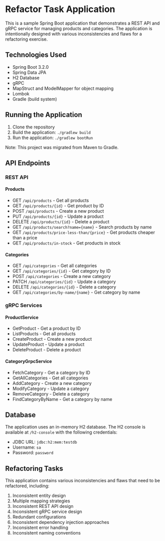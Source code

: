 # Refactor Task Application

This is a sample Spring Boot application that demonstrates a REST API and gRPC service for managing products and categories. The application is intentionally designed with various inconsistencies and flaws for a refactoring exercise.

## Technologies Used

- Spring Boot 3.2.0
- Spring Data JPA
- H2 Database
- gRPC
- MapStruct and ModelMapper for object mapping
- Lombok
- Gradle (build system)

## Running the Application

1. Clone the repository
2. Build the application: `./gradlew build`
3. Run the application: `./gradlew bootRun`

Note: This project was migrated from Maven to Gradle.

## API Endpoints

### REST API

#### Products

- GET `/api/products` - Get all products
- GET `/api/products/{id}` - Get product by ID
- POST `/api/products` - Create a new product
- PUT `/api/products/{id}` - Update a product
- DELETE `/api/products/{id}` - Delete a product
- GET `/api/products/search?name={name}` - Search products by name
- GET `/api/products/price-less-than/{price}` - Get products cheaper than a price
- GET `/api/products/in-stock` - Get products in stock

#### Categories

- GET `/api/categories` - Get all categories
- GET `/api/categories/{id}` - Get category by ID
- POST `/api/categories` - Create a new category
- PATCH `/api/categories/{id}` - Update a category
- DELETE `/api/categories/{id}` - Delete a category
- GET `/api/categories/by-name/{name}` - Get category by name

### gRPC Services

#### ProductService

- GetProduct - Get a product by ID
- ListProducts - Get all products
- CreateProduct - Create a new product
- UpdateProduct - Update a product
- DeleteProduct - Delete a product

#### CategoryGrpcService

- FetchCategory - Get a category by ID
- GetAllCategories - Get all categories
- AddCategory - Create a new category
- ModifyCategory - Update a category
- RemoveCategory - Delete a category
- FindCategoryByName - Get a category by name

## Database

The application uses an in-memory H2 database. The H2 console is available at `/h2-console` with the following credentials:
- JDBC URL: `jdbc:h2:mem:testdb`
- Username: `sa`
- Password: `password`

## Refactoring Tasks

This application contains various inconsistencies and flaws that need to be refactored, including:

1. Inconsistent entity design
2. Multiple mapping strategies
3. Inconsistent REST API design
4. Inconsistent gRPC service design
5. Redundant configurations
6. Inconsistent dependency injection approaches
7. Inconsistent error handling
8. Inconsistent naming conventions
